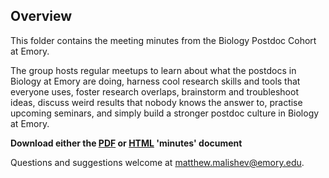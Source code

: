 ## Overview  

This folder contains the meeting minutes from the Biology Postdoc Cohort at Emory.    

The group hosts regular meetups to learn about what the postdocs in Biology at Emory are doing, harness cool research skills and tools that everyone uses, foster research overlaps, brainstorm and troubleshoot ideas, discuss weird results that nobody knows the answer to, practise upcoming seminars, and simply build a stronger postdoc culture in Biology at Emory.  

**Download either the [PDF](https://github.com/darwinanddavis/emory_postdocs/raw/master/minutes/minutes.pdf) or [HTML](https://raw.githubusercontent.com/darwinanddavis/emory_postdocs/master/minutes/minutes.html) 'minutes' document**  

Questions and suggestions welcome at matthew.malishev@emory.edu.     
